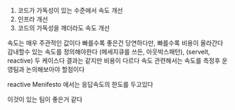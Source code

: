 1. 코드가 가독성이 있는 수준에서 속도 개선
2. 인프라 개선
3. 코드의 가독성을 깨더라도 속도 개선

속도는 매우 주관적인 값이다
빠를수록 좋은건 당연하다만, 빠를수록 비용이 올라간다
감내할수 있는 속도를 정의해야한다
(메세지큐를 쓰든, 아웃박스패턴), (servelt, reactive) 두 케이스다 결과는 같지만 비용이 다르다
속도 관련해서는 속도를 측정후 운영팀과 논의해보아야 할점이다

reactive Menifesto 에서는 응답속도의 한도를 두고있다

이것이 있는 팀이 좋은거 같다